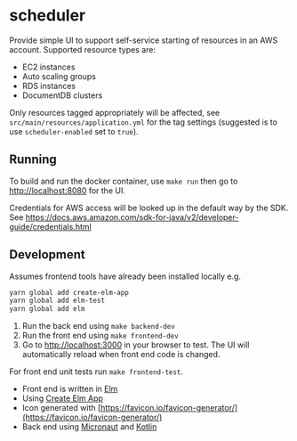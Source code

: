 # scheduler

Provide simple UI to support self-service starting of resources
in an AWS account. Supported resource types are:

- EC2 instances
- Auto scaling groups
- RDS instances
- DocumentDB clusters

Only resources tagged appropriately will be affected, see
`src/main/resources/application.yml` for the tag settings (suggested
is to use `scheduler-enabled` set to `true`).

## Running

To build and run the docker container, use `make run` then go to
[http://localhost:8080](http://localhost:8080) for the UI.

Credentials for AWS access will be looked up in the default way
by the SDK.
See https://docs.aws.amazon.com/sdk-for-java/v2/developer-guide/credentials.html

## Development

Assumes frontend tools have already been installed locally e.g.

```bash
yarn global add create-elm-app
yarn global add elm-test
yarn global add elm
```

1. Run the back end using `make backend-dev`
2. Run the front end using `make frontend-dev`
3. Go to [http://localhost:3000](http://localhost:3000) in your browser to
   test. The UI will automatically reload when front end code is changed.

For front end unit tests run `make frontend-test`.

- Front end is written in [Elm](https://elm-lang.org/)
- Using [Create Elm App](https://github.com/halfzebra/create-elm-app)
- Icon generated with [https://favicon.io/favicon-generator/](https://favicon.io/favicon-generator/)
- Back end using [Micronaut](https://micronaut.io/) and [Kotlin](https://kotlinlang.org/)
